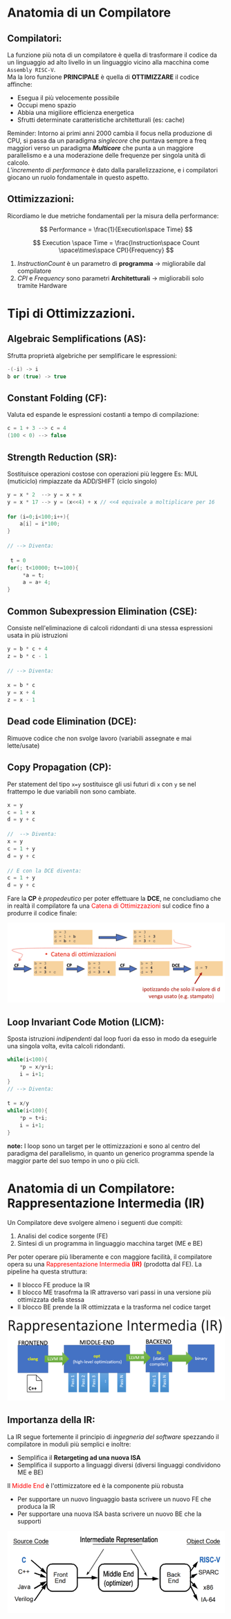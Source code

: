# Anatomia di un Compilatore

## Compilatori:

La funzione più nota di un compilatore è quella di trasformare il codice da un linguaggio ad alto livello in un linguaggio vicino alla macchina come `Assembly RISC-V`.  
Ma la loro funzione **PRINCIPALE** è quella di **OTTIMIZZARE** il codice affinche:

- Esegua il più velocemente possibile
- Occupi meno spazio
- Abbia una migiliore efficienza energetica
- Sfrutti determinate caratteristiche architetturali (es: cache)

Reminder: Intorno ai primi anni 2000 cambia il focus nella produzione di CPU, si passa da un paradigma _singlecore_ che puntava sempre a freq maggiori verso un paradigma **_Multicore_** che punta a un maggiore parallelismo e a una moderazione delle frequenze per singola unità di calcolo.  
_L'incremento di performance_ è dato dalla parallelizzazione, e i compilatori giocano un ruolo fondamentale in questo aspetto.

## Ottimizzazioni:

Ricordiamo le due metriche fondamentali per la misura della performance:

$$
Performance = \frac{1}{Execution\space Time}
$$

$$
Execution \space Time = \frac{Instruction\space Count \space\times\space CPI}{Frequency}
$$

1. $Instruction Count$ è un parametro di **programma** -> migliorabile dal compilatore
2. $CPI$ e $Frequency$ sono parametri **Architetturali** -> migliorabili solo tramite Hardware

# Tipi di Ottimizzazioni.

## Algebraic Semplifications (AS):

Sfrutta proprietà algebriche per semplificare le espressioni:

```c++
-(-i) -> i
b or (true) -> true
```

## Constant Folding (CF):

Valuta ed espande le espressioni costanti a tempo di compilazione:

```c++
c = 1 + 3 --> c = 4
(100 < 0) --> false
```

## Strength Reduction (SR):

Sostituisce operazioni costose con operazioni più leggere
Es: MUL (muticiclo) rimpiazzate da ADD/SHIFT (ciclo singolo)

```c++
y = x * 2  --> y = x + x
y = x * 17 --> y = (x<<4) + x // <<4 equivale a moltiplicare per 16

for (i=0;i<100;i++){
	a[i] = i*100;
}

// --> Diventa:

 t = 0
for(; t<10000; t+=100){
	 *a = t;
	 a = a+ 4;
}
```

## Common Subexpression Elimination (CSE):

Consiste nell'eliminazione di calcoli ridondanti di una stessa espressioni usata in più istruzioni

```c++
y = b * c + 4
z = b * c - 1

// --> Diventa:

x = b * c
y = x + 4
z = x - 1
```

## Dead code Elimination (DCE):

Rimuove codice che non svolge lavoro (variabili assegnate e mai lette/usate)

## Copy Propagation (CP):

Per statement del tipo `x=y` sostituisce gli usi futuri di `x` con `y` se nel frattempo le due variabili non sono cambiate.

```c++
x = y
c = 1 + x
d = y + c

//  --> Diventa:
x = y
c = 1 + y
d = y + c

// E con la DCE diventa:
c = 1 + y
d = y + c
```

Fare la **CP** è _propedeutico_ per poter effettuare la **DCE**, ne concludiamo che in realtà il compilatore fa una <span style="color:red;">Catena di Ottimizzazioni</span> sul codice fino a produrre il codice finale:

![Catena Ottimizzazioni](../../images/catena_ottimizzazioni.png)

## Loop Invariant Code Motion (LICM):

Sposta istruzioni _indipendenti_ dal loop fuori da esso in modo da eseguirle una singola volta, evita calcoli ridondanti.

```c++
while(i<100){
	*p = x/y+i;
	i = i+1;
}
// --> Diventa:

t = x/y
while(i<100){
	*p = t+i;
	i = i+1;
}
```

**note:** I loop sono un target per le ottimizzazioni e sono al centro del paradigma del parallelismo, in quanto un generico programma spende la maggior parte del suo tempo in uno o più cicli.

# Anatomia di un Compilatore: Rappresentazione Intermedia (IR)

Un Compilatore deve svolgere almeno i seguenti due compiti:

1. Analisi del codice sorgente (FE)
2. Sintesi di un programma in linguaggio macchina target (ME e BE)

Per poter operare più liberamente e con maggiore facilità, il compilatore opera su una <span style="color:red;">Rappresentazione Intermedia **(IR)**</span> (prodotta dal FE). La pipeline ha questa struttura:

- Il blocco FE produce la IR
- Il blocco ME trasofrma la IR attraverso vari passi in una versione più ottimizzata della stessa
- Il blocco BE prende la IR ottimizzata e la trasforma nel codice target

![pipeline compilatore](../../images/pipeline_compilatore.png)

## Importanza della IR:

La IR segue fortemente il principio di _ingegneria del software_ spezzando il compilatore in moduli più semplici e inoltre:

- Semplifica il **Retargeting ad una nuova ISA**
- Semplifica il supporto a linguaggi diversi (diversi linguaggi condividono ME e BE)

Il <span style="color:red;">Middle End</span> è l'ottimizzatore ed è la componente più robusta

- Per supportare un nuovo linguaggio basta scrivere un nuovo FE che produca la IR
- Per supportare una nuova ISA basta scrivere un nuovo BE che la supporti

![middleEnd](../../images/middleEndisKey.png)
